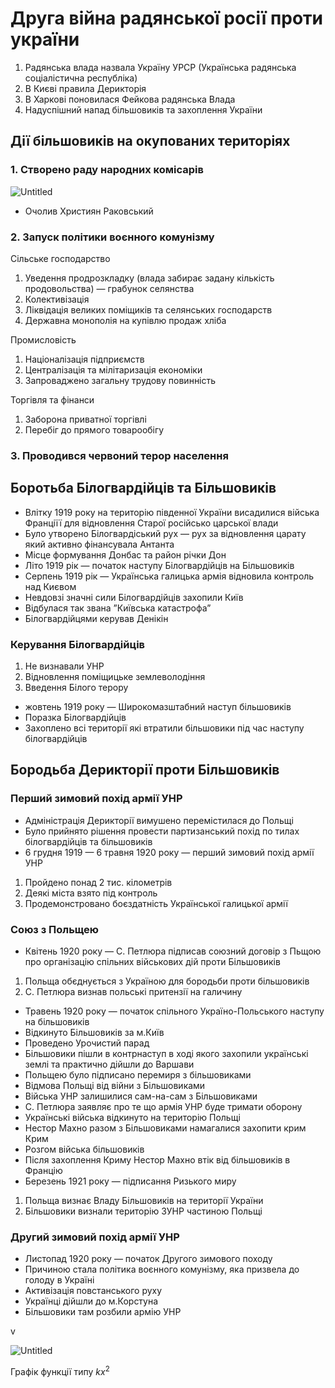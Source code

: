 # Друга війна радянської росії проти україни

1. Радянська влада назвала Україну УРСР (Українська радянська соціалістична республіка)
2. В Києві правила Дерикторія
3. В Харкові поновилася Фейкова радянська Влада
4. Надуспішний напад більшовиків та захоплення України

## Дії більшовиків на окупованих територіях

### 1. Створено раду народних комісарів

![Untitled](%D0%94%D1%80%D1%83%D0%B3%D0%B0%20%D0%B2%D1%96%D0%B8%CC%86%D0%BD%D0%B0%20%D1%80%D0%B0%D0%B4%D1%8F%D0%BD%D1%81%D1%8C%D0%BA%D0%BE%D1%96%CC%88%20%D1%80%D0%BE%D1%81%D1%96%D1%96%CC%88%20%D0%BF%D1%80%D0%BE%D1%82%D0%B8%20%D1%83%D0%BA%D1%80%D0%B0%D1%96%CC%88%D0%BD%D0%B8%20fd38325bcace4b38857cfdca917fd6c7/Untitled.png)

- Очолив Християн Раковський

### 2. Запуск політики воєнного комунізму

Сільське господарство

1. Уведення продрозкладку (влада забирає задану кількість продовольства) — грабунок селянства
2. Колективізація
3. Ліквідація великих поміщиків та селянських господарств
4. Державна монополія на купівлю продаж хліба

Промисловість 

1. Націоналізація підприємств 
2. Централізація та мілітаризація економіки
3. Запроваджено загальну трудову повинність

Торгівля та фінанси

1. Заборона приватної торгівлі
2. Перебіг до прямого товарообігу

### 3. Проводився червоний терор населення

## Боротьба Білогвардійців та Більшовиків

- Влітку 1919 року на територію південної України висадилися війська Франціїї для відновлення Старої російсько царської влади
- Було утворено Білогвардіський рух — рух за відновлення царату який активно фінансувала Антанта
- Місце формування Донбас та район річки Дон
- Літо 1919 рік — початок наступу  Білогвардійців на Більшовиків
- Серпень 1919 рік — Українська галицька армія відновила контроль над Києвом
- Невдовзі значні сили Білогвардійців захопили Київ
- Відбулася так звана ”Київська катастрофа”
- Білогвардійцями керував Денікін

### Керування Білогвардійців

1. Не визнавали УНР
2. Відновлення поміщицьке землеволодіння
3. Введення Білого терору
- жовтень 1919 року — Широкомазштабний наступ більшовиків
- Поразка Білогвардійців
- Захоплено всі території які втратили більшовики під час наступу білогвардійців

## Бородьба Дерикторії проти Більшовиків

### Перший зимовий похід армії УНР

- Адміністрація Дерикторії вимушено перемістилася до Польщі
- Було прийнято рішення провести партизанський похід по тилах білогвардійців та більшовиків
- 6 грудня 1919 — 6 травня 1920 року — перший зимовий похід армії УНР
1. Пройдено понад 2 тис. кілометрів
2. Деякі міста взято під контроль
3. Продемонстровано боєздатність Української галицької армії

### Союз з Польщею

- Квітень 1920 року — С. Петлюра підписав союзний договір з Пьщою про організацію спільних військових дій проти Більшовиків
1. Польща обєднується з Україною для бородьби проти більшовиків
2. С. Петлюра визнав польські притензії на галичину
- Травень 1920 року — початок спільного Україно-Польського наступу на більшовиків
- Відкинуто Більшовиків за м.Київ
- Проведено Урочистий парад
- Більшовики пішли в контрнаступ в ході якого захопили українські землі та практично дійшли до Варшави
- Польщею було підписано перемиря з більшовиками
- Відмова Польщі від війни з Більшовиками
- Війська УНР залишилися сам-на-сам з Більшовиками
- С. Петлюра заявляє про те що армія УНР буде тримати оборону
- Українські війська відкинуто на територію Польщі
- Нестор Махно разом з Більшовиками намагалися захопити крим Крим
- Розгом війська більшовиків
- Після захоплення Криму Нестор Махно втік від більшовиків в Францію
- Березень 1921 року — підписання Ризького миру
1. Польща визнає Владу Більшовиків на території України
2. Більшовики визнали територію ЗУНР частиною Польщі

### Другий зимовий похід армії УНР

- Листопад 1920 року — початок Другого зимового походу
- Причиною стала політика воєнного комунізму, яка призвела до голоду в Україні
- Активізація повстанського руху
- Українці дійшли до м.Корстуна
- Більшовики там розбили армію УНР

v

![Untitled](%D0%94%D1%80%D1%83%D0%B3%D0%B0%20%D0%B2%D1%96%D0%B8%CC%86%D0%BD%D0%B0%20%D1%80%D0%B0%D0%B4%D1%8F%D0%BD%D1%81%D1%8C%D0%BA%D0%BE%D1%96%CC%88%20%D1%80%D0%BE%D1%81%D1%96%D1%96%CC%88%20%D0%BF%D1%80%D0%BE%D1%82%D0%B8%20%D1%83%D0%BA%D1%80%D0%B0%D1%96%CC%88%D0%BD%D0%B8%20fd38325bcace4b38857cfdca917fd6c7/Untitled%201.png)

Графік функції типу $kx^2$